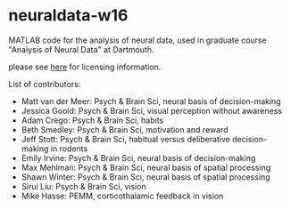 neuraldata-w16
==============

MATLAB code for the analysis of neural data, used in graduate course
"Analysis of Neural Data" at Dartmouth.

please see
[here](https://github.com/mvdm/vandermeerlab/blob/master/LICENSE.md)
for licensing information.

List of contributors:

- Matt van der Meer: Psych & Brain Sci, neural basis of decision-making
- Jessica Goold: Psych & Brain Sci, visual perception without awareness
- Adam Crego: Psych & Brain Sci, habits
- Beth Smedley: Psych & Brain Sci, motivation and reward
- Jeff Stott: Psych & Brain Sci, habitual versus deliberative decision-making in rodents
- Emily Irvine: Psych & Brain Sci, neural basis of decision-making
- Max Mehlman: Psych & Brain Sci, neural basis of spatial processing
- Shawn Winter: Psych & Brain Sci, neural basis of spatial processing
- Sirui Liu:  Psych & Brain Sci, vision
- Mike Hasse: PEMM, corticothalamic feedback in vision